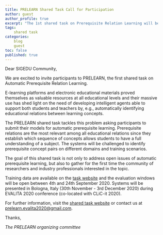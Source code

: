 ```yaml
---
title: PRELEARN Shared Task Call for Participation
author: guest
author_profile: true
excerpt: "The 1st shared task on Prerequisite Relation Learning will be held in Bologna from Nov 30-Dec 3rd, 2020."
tags:
    shared task
categories:
    blog
    guest
toc: false
published: true
---
```


Dear SIGEDU Community,

We are excited to invite participants to PRELEARN, the first shared task on Automatic Prerequisite Relation Learning.

E-learning platforms and electronic educational materials proved themselves as valuable resources at all educational levels and their massive use has shed light on the need of developing intelligent agents able to support both students and teachers by, e.g., automatically identifying educational relations between learning concepts. 

The PRELEARN shared task tackles this problem asking participants to submit their models for automatic prerequisite learning. Prerequisite relations are the most relevant among all educational relations since they establish which sequence of concepts allows students to have a full understanding of a subject. 
The systems will be challenged to identify prerequisite concept pairs on different domains and training scenarios.

The goal of this shared task is not only to address open issues of automatic prerequisite learning, but also to gather for the first time the community of researchers and industry professionals interested in the topic.  

Training data are available on the [task website](https://sites.google.com/view/prelearn20/data) and the evaluation windows will be open between 4th and 24th September 2020. Systems will be presented in Bologna, Italy (30th November - 3rd December 2020) during EVALITA 2020 conference (co-located with CLiC-it 2020).

For further information, visit the [shared task website](https://sites.google.com/view/prelearn20/home) or contact us at [prelearn.evalita2020@gmail.com](mailto:prelearn.evalita2020@gmail.com).

Thanks,

*The PRELEARN organizing committee*
